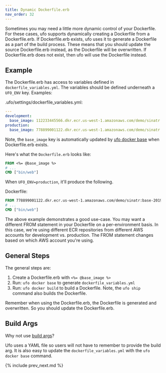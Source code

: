 ```yaml
---
title: Dynamic Dockerfile.erb
nav_order: 32
---
```


Sometimes you may need a little more dynamic control of your Dockerfile. For these cases, ufo supports dynamically creating a Dockerfile from a Dockerfile.erb.  If Dockerfile.erb exists, ufo uses it to generate a Dockerfile as a part of the build process.  These means that you should update the source Dockerfile.erb instead, as the Dockerfile will be overwritten.  If Dockerfile.erb does not exist, then ufo will use the Dockerfile instead.

## Example

The Dockerfile.erb has access to variables defined in `dockerfile_variables.yml`. The variables should be defined underneath a `UFO_ENV` key. Examples:

.ufo/settings/dockerfile_variables.yml:

```yaml
---
development:
  base_image: 112233445566.dkr.ecr.us-west-1.amazonaws.com/demo/sinatr:base-2019-06-10T03-22-34-f91cdd350
production:
  base_image: 778899001122.dkr.ecr.us-west-1.amazonaws.com/demo/sinatr:base-2019-06-10T03-23-34-abccddxzy
```

Note, the `base_image` key is automatically updated by [ufo docker base](http://ufoships.com/reference/ufo-docker-base/) when Dockerfile.erb exists.

Here's what the `Dockerfile.erb` looks like:

```Dockerfile
FROM <%= @base_image %>
# ...
CMD ["bin/web"]
```

When `UFO_ENV=production`, it'll produce the following.

Dockerfile:

```Dockerfile
FROM 778899001122.dkr.ecr.us-west-1.amazonaws.com/demo/sinatr:base-2019-06-10T03-23-34-abccddxzy
# ...
CMD ["bin/web"]
```

The above example demonstrates a good use-case. You may want a different FROM statement in your Dockerfile on a per-environment basis.  In this case, we're using different ECR repositories from different AWS accounts for development vs. production. The FROM statement changes based on which AWS account you're using.

## General Steps

The general steps are:

1. Create a Dockerfile.erb with `<%= @base_image %>`
2. Run: `ufo docker base` to generate `dockerfile_variables.yml`
3. Run: `ufo docker build` to build a Dockerfile. Note, the `ufo ship` command also builds the Dockerfile.

Remember when using the Dockerfile.erb, the Dockerfile is generated and overwritten. So you should update the Dockerfile.erb.

## Build Args

Why not use [build args](https://www.jeffgeerling.com/blog/2017/use-arg-dockerfile-dynamic-image-specification)?

Ufo uses a YAML file so users will not have to remember to provide the build arg. It is also easy to update the `dockerfile_variables.yml` with the `ufo docker base` command.

{% include prev_next.md %}